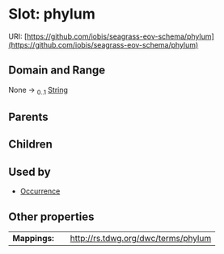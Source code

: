 
# Slot: phylum



URI: [https://github.com/iobis/seagrass-eov-schema/phylum](https://github.com/iobis/seagrass-eov-schema/phylum)


## Domain and Range

None &#8594;  <sub>0..1</sub> [String](types/String.md)

## Parents


## Children


## Used by

 * [Occurrence](Occurrence.md)

## Other properties

|  |  |  |
| --- | --- | --- |
| **Mappings:** | | http://rs.tdwg.org/dwc/terms/phylum |